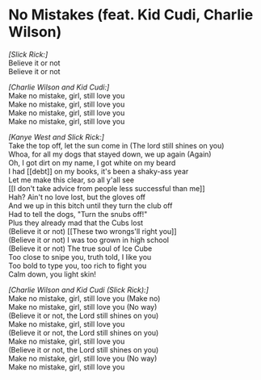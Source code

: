 # No Mistakes (feat. Kid Cudi, Charlie Wilson)

_[Slick Rick:]_  
Believe it or not  
Believe it or not  

_[Charlie Wilson and Kid Cudi:]_  
Make no mistake, girl, still love you  
Make no mistake, girl, still love you  
Make no mistake, girl, still love you  
Make no mistake, girl, still love you  

_[Kanye West and Slick Rick:]_  
Take the top off, let the sun come in (The lord still shines on you)  
Whoa, for all my dogs that stayed down, we up again (Again)  
Oh, I got dirt on my name, I got white on my beard  
I had [[debt]] on my books, it's been a shaky-ass year  
Let me make this clear, so all y'all see  
[[I don't take advice from people less successful than me]]  
Hah? Ain't no love lost, but the gloves off  
And we up in this bitch until they turn the club off  
Had to tell the dogs, "Turn the snubs off!"  
Plus they already mad that the Cubs lost  
(Believe it or not) [[These two wrongs'll right you]]  
(Believe it or not) I was too grown in high school  
(Believe it or not) The true soul of Ice Cube  
Too close to snipe you, truth told, I like you  
Too bold to type you, too rich to fight you  
Calm down, you light skin!  

_[Charlie Wilson and Kid Cudi (Slick Rick):]_  
Make no mistake, girl, still love you (Make no)  
Make no mistake, girl, still love you (No way)  
(Believe it or not, the Lord still shines on you)  
Make no mistake, girl, still love you  
(Believe it or not, the Lord still shines on you)  
Make no mistake, girl, still love you  
(Believe it or not, the Lord still shines on you)  
Make no mistake, girl, still love you (No way)  
Make no mistake, girl, still love you

